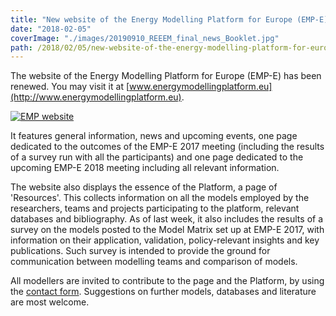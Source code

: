 ```yaml
---
title: "New website of the Energy Modelling Platform for Europe (EMP-E)"
date: "2018-02-05"
coverImage: "./images/20190910_REEEM_final_news_Booklet.jpg"
path: /2018/02/05/new-website-of-the-energy-modelling-platform-for-europe-emp-e/
---
```


The website of the Energy Modelling Platform for Europe (EMP-E) has been renewed. You may visit it at [www.energymodellingplatform.eu](http://www.energymodellingplatform.eu).

[![EMP website](./images/Screen-Shot-2018-02-05-at-1.27.02-PM-300x257.png)](http://www.energymodellingplatform.eu/)

It features general information, news and upcoming events, one page dedicated to the outcomes of the EMP-E 2017 meeting (including the results of a survey run with all the participants) and one page dedicated to the upcoming EMP-E 2018 meeting including all relevant information.

The website also displays the essence of the Platform, a page of 'Resources'. This collects information on all the models employed by the researchers, teams and projects participating to the platform, relevant databases and bibliography. As of last week, it also includes the results of a survey on the models posted to the Model Matrix set up at EMP-E 2017, with information on their application, validation, policy-relevant insights and key publications. Such survey is intended to provide the ground for communication between modelling teams and comparison of models.

All modellers are invited to contribute to the page and the Platform, by using the [contact form](http://www.energymodellingplatform.eu/contact-us.html). Suggestions on further models, databases and literature are most welcome.
